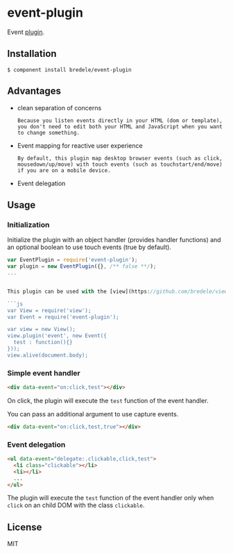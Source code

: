 # event-plugin

  Event [plugin](https://github.com/bredele/data-binding).

## Installation

    $ component install bredele/event-plugin


## Advantages

  - clean separation of concerns 

		Because you listen events directly in your HTML (dom or template), you don't need to edit both your HTML and JavaScript when you want to change something.

  - Event mapping for reactive user experience

		By default, this plugin map desktop browser events (such as click, mousedown/up/move) with touch events (such as touchstart/end/move) if you are on a mobile device.

  - Event delegation



## Usage

### Initialization

Initialize the plugin with an object handler (provides handler functions)
and an optional boolean to use touch events (true by default).

```js
var EventPlugin = require('event-plugin');
var plugin = new EventPlugin({}, /** false **/);
...


This plugin can be used with the [view](https://github.com/bredele/view) component.

```js
var View = require('view');
var Event = require('event-plugin');

var view = new View();
view.plugin('event', new Event({
  test : function(){}
}));
view.alive(document.body);

```


### Simple event handler

```html
<div data-event="on:click,test"></div>
```

On click, the plugin will execute the `test` function of
the event handler.

You can pass an additional argument to use capture events.

```html
<div data-event="on:click,test,true"></div>
```


### Event delegation

```html
<ul data-event="delegate:.clickable,click,test">
  <li class="clickable"></li>
  <li></li>
  ...
</ul>
```

The plugin will execute the `test` function of
the event handler only when `click` on an child DOM with the class `clickable`.


   

## License

  MIT
